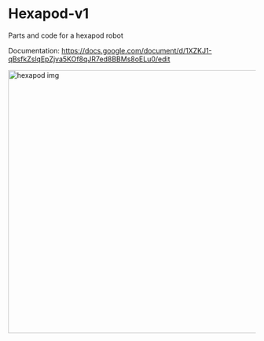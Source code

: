 # Hexapod-v1
Parts and code for a hexapod robot

Documentation: https://docs.google.com/document/d/1XZKJ1-qBsfkZslqEpZjva5KOf8qJR7ed8BBMs8oELu0/edit


<img width="536" alt="hexapod img" src="https://user-images.githubusercontent.com/93012410/230814580-9f3e4fc6-83e6-4430-b063-51589984f486.PNG">

